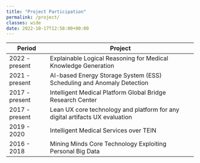 ```yaml
---
title: "Project Participation"
permalink: /project/
classes: wide
date: 2022-10-17T12:58:00+00:00
---
```


| Period                                      | Project                                                                       |
| ------------------------------------------- | ------------------------------------------------------------------------------|
| 2022 - present                              | Explainable Logical Reasoning for Medical Knowledge Generation                |
| 2021 - present                              | AI-based Energy Storage System (ESS) Scheduling and Anomaly Detection         |
| 2017 - present                              | Intelligent Medical Platform Global Bridge Research Center                    |
| 2017 - present                              | Lean UX core technology and platform for any digital artifacts UX evaluation  |
| 2019 - 2020                                 | Intelligent Medical Services over TEIN                                        |
| 2016 - 2018                                 | Mining Minds Core Technology Exploiting Personal Big Data                     |
